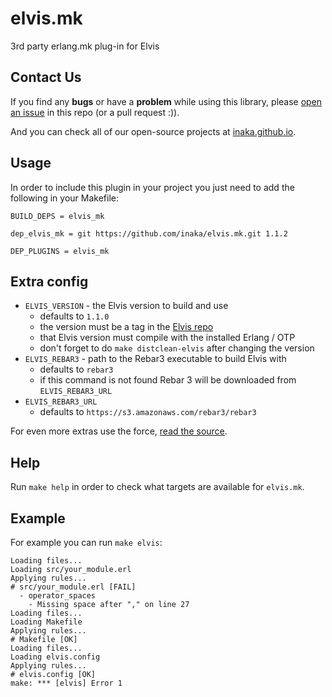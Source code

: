 # elvis.mk
3rd party erlang.mk plug-in for Elvis

## Contact Us
If you find any **bugs** or have a **problem** while using this library, please
[open an issue](https://github.com/inaka/elvis.mk/issues/new) in this repo
(or a pull request :)).

And you can check all of our open-source projects at [inaka.github.io](http://inaka.github.io).

## Usage

In order to include this plugin in your project you just need to add the
following in your Makefile:

```make
BUILD_DEPS = elvis_mk

dep_elvis_mk = git https://github.com/inaka/elvis.mk.git 1.1.2

DEP_PLUGINS = elvis_mk
```
## Extra config

- `ELVIS_VERSION` - the Elvis version to build and use
  - defaults to `1.1.0`
  - the version must be a tag in the [Elvis repo](https://github.com/inaka/elvis)
  - that Elvis version must compile with the installed Erlang / OTP
  - don't forget to do `make distclean-elvis` after changing the version
- `ELVIS_REBAR3` - path to the Rebar3 executable to build Elvis with
  - defaults to `rebar3`
  - if this command is not found Rebar 3 will be downloaded from `ELVIS_REBAR3_URL`
- `ELVIS_REBAR3_URL`
  - defaults to `https://s3.amazonaws.com/rebar3/rebar3`

For even more extras use the force, [read the source](plugins.mk).

## Help

Run `make help` in order to check what targets are available for
`elvis.mk`.

## Example

For example you can run `make elvis`:

```make
Loading files...
Loading src/your_module.erl
Applying rules...
# src/your_module.erl [FAIL]
  - operator_spaces
    - Missing space after "," on line 27
Loading files...
Loading Makefile
Applying rules...
# Makefile [OK]
Loading files...
Loading elvis.config
Applying rules...
# elvis.config [OK]
make: *** [elvis] Error 1
```
